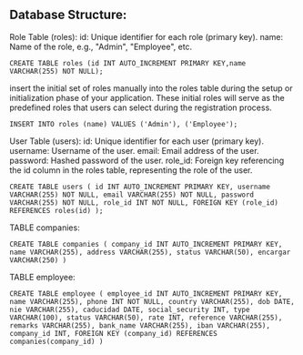 ## Database Structure:
Role Table (roles):
id: Unique identifier for each role (primary key).
name: Name of the role, e.g., "Admin", "Employee", etc.

`CREATE TABLE roles (id INT AUTO_INCREMENT PRIMARY KEY,name VARCHAR(255) NOT NULL);`

 insert the initial set of roles manually into the roles table during the setup or initialization phase of your application. These initial roles will serve as the predefined roles that users can select during the registration process.

 `INSERT INTO roles (name) VALUES ('Admin'), ('Employee');`

User Table (users):
id: Unique identifier for each user (primary key).
username: Username of the user.
email: Email address of the user.
password: Hashed password of the user.
role_id: Foreign key referencing the id column in the roles table, representing the role of the user.

`CREATE TABLE users (
    id INT AUTO_INCREMENT PRIMARY KEY,
    username VARCHAR(255) NOT NULL,
    email VARCHAR(255) NOT NULL,
    password VARCHAR(255) NOT NULL,
    role_id INT NOT NULL,
    FOREIGN KEY (role_id) REFERENCES roles(id)
);`


TABLE companies:

`CREATE TABLE companies (
                    company_id INT AUTO_INCREMENT PRIMARY KEY,
                    name VARCHAR(255),
                    address VARCHAR(255),
                    status VARCHAR(50),
                    encargar VARCHAR(250)
                    )`

TABLE employee:

`CREATE TABLE employee (
                    employee_id INT AUTO_INCREMENT PRIMARY KEY,
                    name VARCHAR(255),
                    phone INT NOT NULL,
                    country VARCHAR(255),
                    dob DATE,
                    nie VARCHAR(255),
                    caducidad DATE,
                    social_security INT,
                    type VARCHAR(100),
                    status VARCHAR(50),
                    rate INT,
                    reference VARCHAR(255),
                    remarks VARCHAR(255),
                    bank_name VARCHAR(255),
                    iban VARCHAR(255),
                    company_id INT,
                    FOREIGN KEY (company_id) REFERENCES companies(company_id)
                    )`